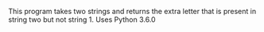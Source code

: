 This program takes two strings and returns the extra letter that is present in string two but not string 1.
Uses Python 3.6.0
